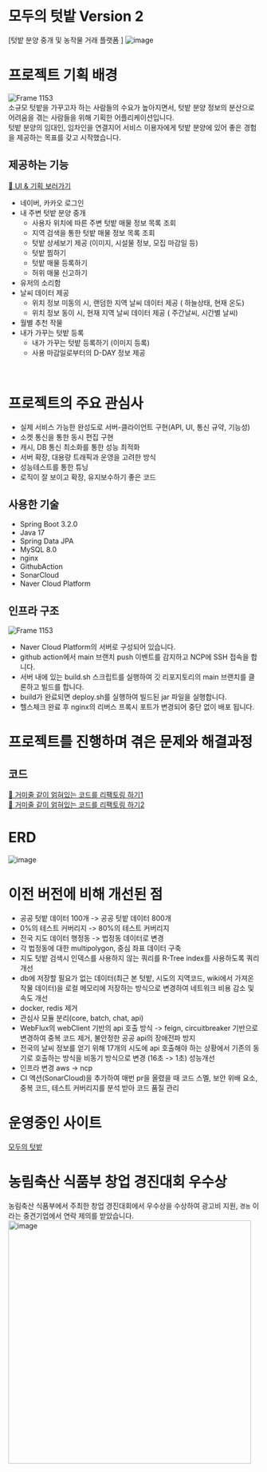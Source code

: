 # 모두의 텃밭  Version 2
[텃밭 분양 중개 및 농작물 거래 플랫폼 ]
![image](https://github.com/everyone-s-garden/everyone-garden-back/assets/108210958/21d97102-2f8d-4415-b0ef-8d20119b5c42)

# 프로젝트 기획 배경
![Frame 1153](https://github.com/everyone-s-garden/everyone-garden-back/assets/79970349/0fdda2bb-2c5d-4e48-9b75-9aafbcc2a1a2)
<br />
소규모 텃밭을 가꾸고자 하는 사람들의 수요가 높아지면서, 텃밭 분양 정보의 분산으로 어려움을 겪는 사람들을 위해 기획한 어플리케이션입니다.
<br />
텃밭 분양의 임대인, 임차인을 연결지어 서비스 이용자에게 텃밭 분양에 있어 좋은 경험을 제공하는 목표를 갖고 시작했습니다.
<br />
## 제공하는 기능

[🔗 UI & 기획 보러가기](https://drive.google.com/file/d/1p_-xn_9S3aIM1M0XYIue_OhVxITXm5Et/view?usp=sharing)
- 네이버, 카카오 로그인
- 내 주변 텃밭 분양 중개
    - 사용자 위치에 따른 주변 텃밭 매물 정보 목록 조회
    - 지역 검색을 통한 텃밭 매물 정보 목록 조회
    - 텃밭 상세보기 제공 (이미지, 시설물 정보, 모집 마감일 등)
    - 텃밭 찜하기 
    - 텃밭 매물 등록하기 
    - 허위 매물 신고하기
- 유저의 소리함
- 날씨 데이터 제공
  - 위치 정보 미동의 시, 랜덤한 지역 날씨 데이터 제공 ( 하늘상태, 현재 온도)
  - 위치 정보 동이 시, 현재 지역 날씨 데이터 제공 ( 주간날씨, 시간별 날씨)
- 월별 추천 작물
- 내가 가꾸는 텃밭 등록
    - 내가 가꾸는 텃밭 등록하기 (이미지 등록)
    - 사용 마감일로부터의 D-DAY 정보 제공
<br />

# 프로젝트의 주요 관심사
- 실제 서비스 가능한 완성도로 서버-클라이언트 구현(API, UI, 통신 규약, 기능성)
- 소켓 통신을 통한 동시 편집 구현
- 캐시, DB 통신 최소화를 통한 성능 최적화
- 서버 확장, 대용량 트래픽과 운영을 고려한 방식
- 성능테스트를 통한 튜닝
- 로직이 잘 보이고 확장, 유지보수하기 좋은 코드

## 사용한 기술
- Spring Boot 3.2.0
- Java 17
- Spring Data JPA
- MySQL 8.0
- nginx
- GithubAction
- SonarCloud
- Naver Cloud Platform

## 인프라 구조
![Frame 1153](https://github.com/everyone-s-garden/everyone-garden-back/assets/79970349/ce3f45f0-1ba5-4ad6-a1fb-5365068aefcb)
- Naver Cloud Platform의 서버로 구성되어 있습니다.
- github action에서 main 브랜치 push 이벤트를 감지하고 NCP에 SSH 접속을 합니다.
- 서버 내에 있는 build.sh 스크립트를 실행하여 깃 리포지토리의 main 브랜치를 클론하고 빌드를 합니다.
- build가 완료되면 deploy.sh를 실행하여 빌드된 jar 파일을 실행합니다.
- 헬스체크 완료 후 nginx의 리버스 프록시 포트가 변경되어 중단 없이 배포 됩니다.

# 프로젝트를 진행하며 겪은 문제와 해결과정
## 코드
[🔗 거미줄 같이 얽혀있는 코드를 리팩토링 하기1](https://joyfulviper.tistory.com/100)</br>
[🔗 거미줄 같이 얽혀있는 코드를 리팩토링 하기2](https://velog.io/@byeolhaha/%EB%A0%88%EA%B1%B0%EC%8B%9C-%EC%BD%94%EB%93%9C%EB%A5%BC-%EC%A0%9C%EA%B1%B0%ED%95%98%EB%A9%B0)

# ERD
![image](https://github.com/everyone-s-garden/everyonesgarden-v2/assets/108210958/56b198d3-9ed2-4395-92cf-ac078e804118)

# 이전 버전에 비해 개선된 점
- 공공 텃밭 데이터 100개 -> 공공 텃밭 데이터 800개
- 0%의 테스트 커버리지 -> 80%의 테스트 커버리지
- 전국 지도 데이터 행정동 -> 법정동 데이터로 변경
- 각 법정동에 대한 multipolygon, 중심 좌표 데이터 구축
- 지도 텃밭 검색시 인덱스를 사용하지 않는 쿼리를 R-Tree index를 사용하도록 쿼리 개선
- db에 저장할 필요가 없는 데이터(최근 본 텃밭, 시도의 지역코드, wiki에서 가져온 작물 데이터)을 로컬 메모리에 저장하는 방식으로 변경하여 네트워크 비용 감소 및 속도 개선
- docker, redis 제거
- 관심사 모듈 분리(core, batch, chat, api)
- WebFlux의 webClient 기반의 api 호출 방식 -> feign, circuitbreaker 기반으로 변경하여 중복 코드 제거, 불안정한 공공 api의 장애전파 방지
- 전국의 날씨 정보를 얻기 위해 17개의 시도에 api 호출해야 하는 상황에서 기존의 동기로 호출하는 방식을 비동기 방식으로 변경 (16초 -> 1초) 성능개선
- 인프라 변경 aws -> ncp
- CI 액션(SonarCloud)을 추가하여 매번 pr을 올렸을 때 코드 스멜, 보안 위배 요소, 중복 코드, 테스트 커버리지를 분석 받아 코드 품질 관리

# 운영중인 사이트
<a href=https://everyonesgarden.vercel.app/>모두의 텃밭</a>

# 농림축산 식품부 창업 경진대회 우수상
농림축산 식품부에서 주최한 창업 경진대회에서 우수상을 수상하여 광고비 지원, `경농` 이라는 중견기업에서 연락 제의를 받았습니다. 
<img width="487" alt="image" src="https://github.com/everyone-s-garden/everyone-garden-back/assets/79970349/9520c40c-04a6-435a-aad7-949c143f9230">
